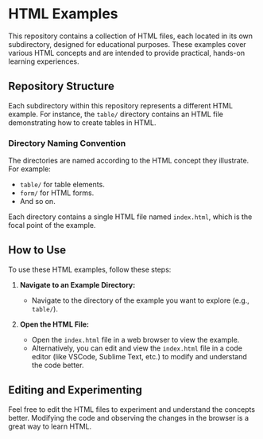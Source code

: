 # HTML Examples

This repository contains a collection of HTML files, each located in its own subdirectory, designed for educational purposes. These examples cover various HTML concepts and are intended to provide practical, hands-on learning experiences.

## Repository Structure

Each subdirectory within this repository represents a different HTML example. For instance, the `table/` directory contains an HTML file demonstrating how to create tables in HTML.

### Directory Naming Convention

The directories are named according to the HTML concept they illustrate. For example:
- `table/` for table elements.
- `form/` for HTML forms.
- And so on.

Each directory contains a single HTML file named `index.html`, which is the focal point of the example.

## How to Use

To use these HTML examples, follow these steps:

1. **Navigate to an Example Directory:**
   - Navigate to the directory of the example you want to explore (e.g., `table/`).

2. **Open the HTML File:**
   - Open the `index.html` file in a web browser to view the example.
   - Alternatively, you can edit and view the `index.html` file in a code editor (like VSCode, Sublime Text, etc.) to modify and understand the code better.

## Editing and Experimenting

Feel free to edit the HTML files to experiment and understand the concepts better. Modifying the code and observing the changes in the browser is a great way to learn HTML.
